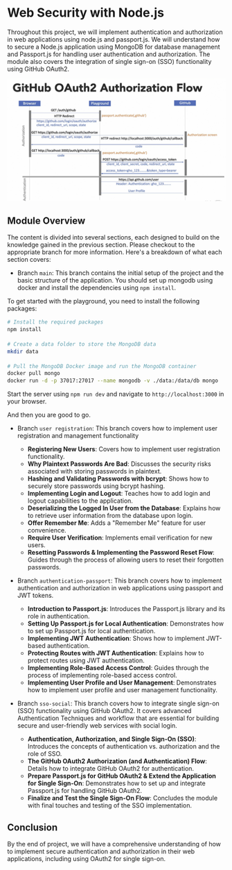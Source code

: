 # Web Security with Node.js

Throughout this project, we will implement authentication and authorization in web applications using node.js and passport.js. We will understand how to secure a Node.js application using MongoDB for database management and Passport.js for handling user authentication and authorization. The module also covers the integration of single sign-on (SSO) functionality using GitHub OAuth2.

![alt text](playground/image/github-sso.png)

## Module Overview

The content is divided into several sections, each designed to build on the knowledge gained in the previous section. Please checkout to the appropriate branch for more information. Here's a breakdown of what each section covers:

- Branch `main`: This branch contains the initial setup of the project and the basic structure of the application.
  You should set up mongodb using docker and install the dependencies using `npm install`.

To get started with the playground, you need to install the following packages:

```bash
# Install the required packages
npm install

# Create a data folder to store the MongoDB data
mkdir data

# Pull the MongoDB Docker image and run the MongoDB container
docker pull mongo
docker run -d -p 37017:27017 --name mongodb -v ./data:/data/db mongo
```

Start the server using `npm run dev` and navigate to `http://localhost:3000` in your browser.

And then you are good to go.

- Branch `user registration`: This branch covers how to implement user registration and management functionality

  - **Registering New Users**: Covers how to implement user registration functionality.
  - **Why Plaintext Passwords Are Bad**: Discusses the security risks associated with storing passwords in plaintext.
  - **Hashing and Validating Passwords with bcrypt**: Shows how to securely store passwords using bcrypt hashing.
  - **Implementing Login and Logout**: Teaches how to add login and logout capabilities to the application.
  - **Deserializing the Logged In User from the Database**: Explains how to retrieve user information from the database upon login.
  - **Offer Remember Me**: Adds a "Remember Me" feature for user convenience.
  - **Require User Verification**: Implements email verification for new users.
  - **Resetting Passwords & Implementing the Password Reset Flow**: Guides through the process of allowing users to reset their forgotten passwords.

- Branch `authentication-passport`: This branch covers how to implement authentication and authorization in web applications using passport and JWT tokens.

  - **Introduction to Passport.js**: Introduces the Passport.js library and its role in authentication.
  - **Setting Up Passport.js for Local Authentication**: Demonstrates how to set up Passport.js for local authentication.
  - **Implementing JWT Authentication**: Shows how to implement JWT-based authentication.
  - **Protecting Routes with JWT Authentication**: Explains how to protect routes using JWT authentication.
  - **Implementing Role-Based Access Control**: Guides through the process of implementing role-based access control.
  - **Implementing User Profile and User Management**: Demonstrates how to implement user profile and user management functionality.

- Branch `sso-social`: This branch covers how to integrate single sign-on (SSO) functionality using GitHub OAuth2. It covers advanced Authentication Techniques and workflow that are essential for building secure and user-friendly web services with social login.
  - **Authentication, Authorization, and Single Sign-On (SSO)**: Introduces the concepts of authentication vs. authorization and the role of SSO.
  - **The GitHub OAuth2 Authorization (and Authentication) Flow**: Details how to integrate GitHub OAuth2 for authentication.
  - **Prepare Passport.js for GitHub OAuth2 & Extend the Application for Single Sign-On**: Demonstrates how to set up and integrate Passport.js for handling GitHub OAuth2.
  - **Finalize and Test the Single Sign-On Flow**: Concludes the module with final touches and testing of the SSO implementation.

## Conclusion

By the end of project, we will have a comprehensive understanding of how to implement secure authentication and authorization in their web applications, including using OAuth2 for single sign-on.

